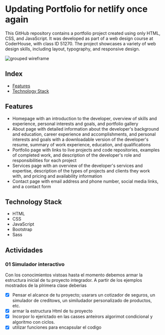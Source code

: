 # Updating Portfolio for netlify once again

This GitHub repository contains a portfolio project created using only HTML, CSS, and JavaScript. It was developed as part of a web design course at CoderHouse, with class ID 51270. The project showcases a variety of web design skills, including layout, typography, and responsive design.

![grouped wireframe](./src/assets/GroupedWireframe.png)

## Index

- [Features](#features)
- [Technology Stack](#technology-stack)

## Features

- Homepage with an introduction to the developer, overview of skills and experience, personal interests and goals, and portfolio gallery
- About page with detailed information about the developer's background and education, career experience and accomplishments, and personal interests and goals with a downloadable version of the developer's resume, summary of work experience, education, and qualifications
- Portfolio page with links to live projects and code repositories, examples of completed work, and description of the developer's role and responsibilities for each project
- Services page with an overview of the developer's services and expertise, description of the types of projects and clients they work with, and pricing and availability information
- Contact page with email address and phone number, social media links, and a contact form

## Technology Stack

- HTML
- CSS
- JavaScript
- Bootstrap
- Sass

## Actividades

### 01 Simulador interactivo

Con los conocimientos vistoas hasta el momento debemos armar la estructura inicial de tu proyecto integrador. A partir de los ejemplos mostrados de la plrimera clase deberias

- [x] Pensar el alcance de tu proyecto; usarars un cotizador de seguros, un simulador de creditows, un similudador personalizado de productos, etc.
- [x] armar la estructura Html de tu proyecto
- [x] Incorpor lo ejerictado en las casses anteirors algorimot condicional y algoritmo con ciclos.
- [x] utilizar funciones para encapsular el codigo

